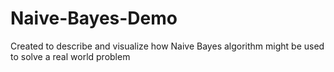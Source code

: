 # Naive-Bayes-Demo

Created to describe and visualize how Naive Bayes algorithm might be used to solve a real world problem
